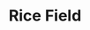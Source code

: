 ---
title: Rice Field
tags: john
image: src/files/john/Rice_Field_2000.jpg
imageBase: Rice_Field
alt: A bicycle sitting on a pathway between two rice paddy fields in Cambodia.  
width: 2000
height: 1500
imageDate: October 2010
location: Cambodia
camera: Canon IXUS 860 IS
metaDescription: A bicycle sitting on a pathway between two rice paddy fields in Cambodia.  
---